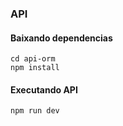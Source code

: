 ### API 


#### Baixando dependencias

```
cd api-orm
npm install
```

#### Executando API

```
npm run dev
```